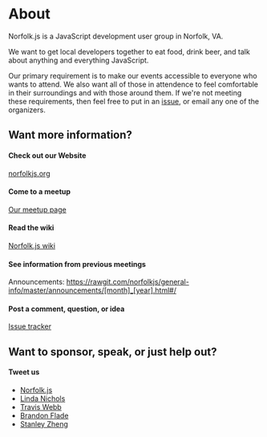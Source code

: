 # About

Norfolk.js is a JavaScript development user group in Norfolk, VA.

We want to get local developers together to eat food, drink beer, and talk about anything and everything JavaScript.

Our primary requirement is to make our events accessible to everyone who wants to attend. We also want all of those in attendence to feel comfortable in their surroundings and with those around them. If we're not meeting these requirements, then feel free to put in an [issue](https://github.com/norfolkjs/general-info/issues), or email any one of the organizers.

## Want more information?

#### Check out our Website

[norfolkjs.org](http://norfolkjs.org)

#### Come to a meetup

[Our meetup page](http://www.meetup.com/norfolkjs)

#### Read the wiki

[Norfolk.js wiki](https://github.com/norfolkjs/general-info/wiki)

#### See information from previous meetings

Announcements: https://rawgit.com/norfolkjs/general-info/master/announcements/[month]_[year].html#/

#### Post a comment, question, or idea

[Issue tracker](https://github.com/norfolkjs/general-info/issues)

## Want to sponsor, speak, or just help out?

#### Tweet us

* [Norfolk.js](http://twitter.com/norfolkjs)
* [Linda Nichols](http://twitter.com/lynnaloo)
* [Travis Webb](http://twitter.com/traviswebbusa)
* [Brandon Flade](http://twitter.com/_bmf_)
* [Stanley Zheng](http://twitter.com/StanZheng)
